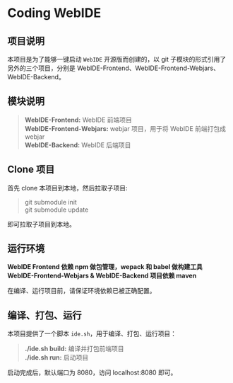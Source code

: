 # Coding WebIDE

## 项目说明

本项目是为了能够一键启动 `WebIDE` 开源版而创建的，以 git 子模块的形式引用了另外的三个项目，分别是 WebIDE-Frontend、WebIDE-Frontend-Webjars、WebIDE-Backend。

## 模块说明

> **WebIDE-Frontend:** WebIDE 前端项目  
> **WebIDE-Frontend-Webjars:** webjar 项目，用于将 WebIDE 前端打包成 webjar  
> **WebIDE-Backend:** WebIDE 后端项目  

## Clone 项目

首先 clone 本项目到本地，然后拉取子项目:

> git submodule init  
> git submodule update

即可拉取子项目到本地。

## 运行环境

**WebIDE Frontend 依赖 npm 做包管理，wepack 和 babel 做构建工具**  
**WebIDE-Frontend-Webjars & WebIDE-Backend 项目依赖 maven**

在编译、运行项目前，请保证环境依赖已被正确配置。

## 编译、打包、运行

本项目提供了一个脚本 `ide.sh`，用于编译、打包、运行项目：

> **./ide.sh build:** 编译并打包前端项目  
> **./ide.sh run:** 启动项目

启动完成后，默认端口为 8080，访问 localhost:8080 即可。

